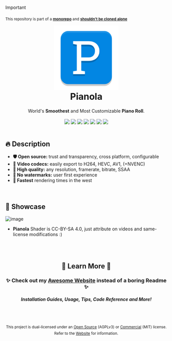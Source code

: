 > [!IMPORTANT]
> <sub>This repository is part of a [**monorepo**](https://github.com/BrokenSource/BrokenSource) and [**shouldn't be cloned alone**](https://brokensrc.dev/get/source)</sub>

<!-- PyPI Start -->
<div align="center">
  <a href="https://brokensrc.dev/pianola"><img src="https://raw.githubusercontent.com/BrokenSource/Pianola/main/Pianola/Resources/Images/Pianola.png" width="200"></a>
  <h1 style="margin-top: 0">Pianola</h1>
  World's <b>Smoothest</b> and Most Customizable <b>Piano Roll</b>.
  <br>
  <br>
  <a href="https://pypi.org/project/pianola/"><img src="https://img.shields.io/pypi/v/pianola?label=PyPI&color=blue"></a>
  <a href="https://pypi.org/project/pianola/"><img src="https://img.shields.io/pypi/dw/pianola?label=Installs&color=blue"></a>
  <a href="https://github.com/BrokenSource/BrokenSource"><img src="https://img.shields.io/github/v/tag/BrokenSource/BrokenSource?label=GitHub&color=orange"></a>
  <a href="https://github.com/BrokenSource/Pianola/stargazers"><img src="https://img.shields.io/github/stars/BrokenSource/Pianola?label=Stars&style=flat&color=orange"></a>
  <a href="https://github.com/BrokenSource/Pianola/releases/"><img src="https://img.shields.io/github/v/release/BrokenSource/Pianola?label=Release&color=light-green"></a>
  <a href="https://github.com/BrokenSource/Pianola/releases/"><img src="https://img.shields.io/github/downloads/BrokenSource/Pianola/total?label=Downloads&color=light-green"></a>
  <a href="https://discord.gg/KjqvcYwRHm"><img src="https://img.shields.io/discord/1184696441298485370?label=Discord&style=flat&color=purple"></a>
</div>

<br>

## 🔥 Description
- **🛡️ Open source:** trust and transparency, cross platform, configurable
- **📔 Video codecs:** easily export to H264, HEVC, AV1, (+NVENC)
- **🔱 High quality:** any resolution, framerate, bitrate, SSAA
- **🎨 No watermarks:** user first experience
- **🌵 Fastest** rendering times in the west

<br>

## 📸 Showcase

![image](https://github.com/BrokenSource/Pianola/assets/29046864/078f380b-c4c6-4c7d-a198-0b4a34478500)

- **Pianola** Shader is CC-BY-SA 4.0, just attribute on videos and same-license modifications :)

<!-- Website end -->
<br><br><div align="center">
  <h2>🍁 Learn More 🍁</h2>
  <h3>✨ Check out my <a href="https://brokensrc.dev/get/"><b>Awesome Website</b></a> instead of a boring Readme ✨</h3>
  <h5>Installation Guides, Usage, Tips, Code Reference and More!</h5>
</div>

<!-- License -->
<br><br><div align="center"><sup>
This project is dual-licensed under an [Open Source](License-oss.txt) (AGPLv3) or [Commercial](License-com.txt) (MIT) license. Refer to the [Website](https://brokensrc.dev/about/license/) for information.
</sup></div>

